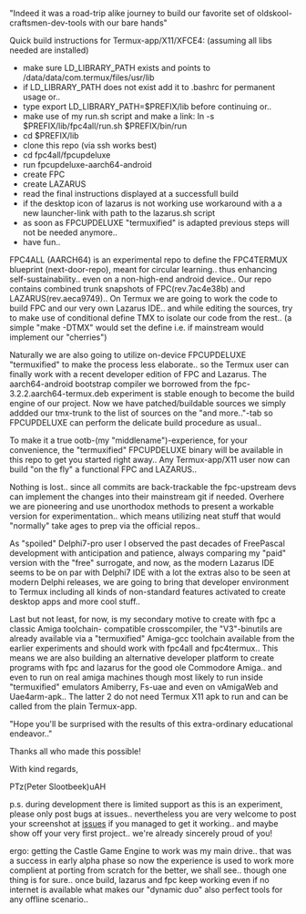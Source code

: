 "Indeed it was a road-trip alike journey to build our favorite set of oldskool-craftsmen-dev-tools with our bare hands"

Quick build instructions for Termux-app/X11/XFCE4: (assuming all libs needed are installed)
- make sure LD_LIBRARY_PATH exists and points to /data/data/com.termux/files/usr/lib
- if LD_LIBRARY_PATH does not exist add it to .bashrc for permanent usage or..
- type export LD_LIBRARY_PATH=$PREFIX/lib before continuing or..
- make use of my run.sh script and make a link: ln -s $PREFIX/lib/fpc4all/run.sh $PREFIX/bin/run  
- cd $PREFIX/lib
- clone this repo (via ssh works best) 
- cd fpc4all/fpcupdeluxe
- run fpcupdeluxe-aarch64-android
- create FPC
- create LAZARUS
- read the final instructions displayed at a successfull build
- if the desktop icon of lazarus is not working use workaround with a a new launcher-link with path to the lazarus.sh script
- as soon as FPCUPDELUXE "termuxified" is adapted previous steps will not be needed anymore..
- have fun..

 FPC4ALL (AARCH64) is an experimental repo to define the FPC4TERMUX blueprint (next-door-repo), meant
 for circular learning.. thus enhancing self-sustainability.. even on a non-high-end android device..
 Our repo contains combined trunk snapshots of FPC(rev.7ac4e38b) and LAZARUS(rev.aeca9749)..
 On Termux we are going to work the code to build FPC and our very own Lazarus IDE.. and while
 editing the sources, try to make use of conditional define TMX to isolate our code from the rest..
 (a simple "make -DTMX" would set the define i.e. if mainstream would implement our "cherries")
 
 Naturally we are also going to utilize on-device FPCUPDELUXE "termuxified" to make the process less
 elaborate.. so the Termux user can finally work with a recent developer edition of FPC and Lazarus.
 The aarch64-android bootstrap compiler we borrowed from the fpc-3.2.2.aarch64-termux.deb experiment
 is stable enough to become the build engine of our project.
 Now we have patched/buildable sources we simply addded our tmx-trunk to the list of sources on the
 "and more.."-tab so FPCUPDELUXE can perform the delicate build procedure as usual..

 To make it a true ootb-(my "middlename")-experience, for your convenience, the "termuxified"
 FPCUPDELUXE binary will be available in this repo to get you started right away..
 Any Termux-app/X11 user now can build "on the fly" a functional FPC and LAZARUS..
 
 Nothing is lost.. since all commits are back-trackable the fpc-upstream devs can implement the changes
 into their mainstream git if needed. Overhere we are pioneering and use unorthodox methods to present
 a workable version for experimentation.. which means utilizing neat stuff that would "normally" take ages
 to prep via the official repos..
  
 As "spoiled" Delphi7-pro user I observed the past decades of FreePascal development with
 anticipation and patience, always comparing my "paid" version with the "free" surrogate, and
 now, as the modern Lazarus IDE seems to be on par with Delphi7 IDE with a lot the extras also to be
 seen at modern Delphi releases, we are going to bring that developer environment to Termux including
 all kinds of non-standard features activated to create desktop apps and more cool stuff..

 Last but not least, for now, is my secondary motive to create with fpc a classic Amiga toolchain-
 compatible crosscompiler, the "V3"-binutils are already available via a "termuxified" Amiga-gcc
 toolchain available from the earlier experiments and should work with fpc4all and fpc4termux..
 This means we are also building an alternative developer platform to create programs with fpc
 and lazarus for the good ole Commodore Amiga.. and even to run on real amiga machines though most
 likely to run inside "termuxified" emulators Amiberry, Fs-uae and even on vAmigaWeb and Uae4arm-apk..
 The latter 2 do not need Termux X11 apk to run and can be called from the plain Termux-app. 

"Hope you'll be surprised with the results of this extra-ordinary educational endeavor.."

Thanks all who made this possible!

With kind regards,

PTz(Peter Slootbeek)uAH

p.s. during development there is limited support as this is an experiment, please only post bugs at issues..
nevertheless you are very welcome to post your screenshot at [issues](https://github.com/PTz0uAH/fpc4all/issues/1)
if you managed to get it working.. and maybe show off your very first project.. we're already sincerely proud of you!

ergo: getting the Castle Game Engine to work was my main drive.. that was a success in early alpha phase so
now the experience is used to work more complient at porting from scratch for the better, we shall see..
though one thing is for sure.. once build, lazarus and fpc keep working even if no internet is available 
what makes our "dynamic duo" also perfect tools for any offline scenario..

